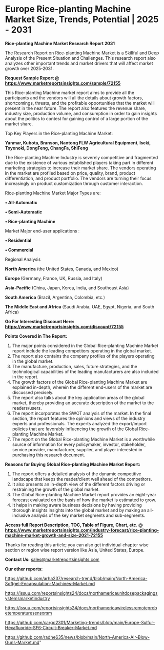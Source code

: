  # Europe Rice-planting Machine Market Size, Trends, Potential | 2025 - 2031

<strong>Rice-planting Machine Market Research Report 2031</strong>

The Research Report on Rice-planting Machine Market is a Skillful and Deep Analysis of the Present Situation and Challenges. This research report also analyzes other important trends and market drivers that will affect market growth over 2025-2031.

<strong>Request Sample Report @ <a href=https://www.marketreportsinsights.com/sample/72155>https://www.marketreportsinsights.com/sample/72155</a></strong>

This Rice-planting Machine market report aims to provide all the participants and the vendors will all the details about growth factors, shortcomings, threats, and the profitable opportunities that the market will present in the near future. The report also features the revenue share, industry size, production volume, and consumption in order to gain insights about the politics to contest for gaining control of a large portion of the market share.

Top Key Players in the Rice-planting Machine Market:

<strong>Yanmar, Kubota, Branson, Nantong FLW Agricultural Equipment, Iseki, Toyonoki, DongFeng, ChangFa, ShiFeng</strong>

The Rice-planting Machine Industry is severely competitive and fragmented due to the existence of various established players taking part in different marketing strategies to increase their market share. The vendors operating in the market are profiled based on price, quality, brand, product differentiation, and product portfolio. The vendors are turning their focus increasingly on product customization through customer interaction.

Rice-planting Machine Market Major Types are:

<strong>• All-Automatic

• Semi-Automatic

• Rice-planting Machine</strong>

Market Major end-user applications :

<strong>• Residential

• Commercial</strong>

Regional Analysis

</u><strong><b>North America</b></strong> (the United States, Canada, and Mexico)

<strong><b>Europe </b></strong>(Germany, France, UK, Russia, and Italy)

<strong><b>Asia-Pacific</b></strong> (China, Japan, Korea, India, and Southeast Asia)

<strong><b>South America</b></strong> (Brazil, Argentina, Colombia, etc.)

<strong><b>The Middle East and Africa</b></strong> (Saudi Arabia, UAE, Egypt, Nigeria, and South Africa)

<strong>Go For Interesting Discount Here: <a href=https://www.marketreportsinsights.com/discount/72155>https://www.marketreportsinsights.com/discount/72155</a></strong>

<strong>Points Covered in The Report:</strong>
<ol>
  <li>The major points considered in the Global Rice-planting Machine Market report include the leading competitors operating in the global market.</li>
  <li>The report also contains the company profiles of the players operating in the global market.</li>
  <li>The manufacture, production, sales, future strategies, and the technological capabilities of the leading manufacturers are also included in the report.</li>
  <li>The growth factors of the Global Rice-planting Machine Market are explained in-depth, wherein the different end-users of the market are discussed precisely.</li>
  <li>The report also talks about the key application areas of the global market, thereby providing an accurate description of the market to the readers/users.</li>
  <li>The report incorporates the SWOT analysis of the market. In the final section, the report features the opinions and views of the industry experts and professionals. The experts analyzed the export/import policies that are favorably influencing the growth of the Global Rice-planting Machine Market.</li>
  <li>The report on the Global Rice-planting Machine Market is a worthwhile source of information for every policymaker, investor, stakeholder, service provider, manufacturer, supplier, and player interested in purchasing this research document.</li>
</ol>
<strong>Reasons for Buying Global Rice-planting Machine Market Report:</strong>

<ol>
  <li>The report offers a detailed analysis of the dynamic competitive landscape that keeps the reader/client well ahead of the competitors.</li>
  <li>It also presents an in-depth view of the different factors driving or restraining the growth of the global market.</li>
  <li>The Global Rice-planting Machine Market report provides an eight-year forecast evaluated on the basis of how the market is estimated to grow.</li>
  <li>It helps in making aware business decisions by having providing thorough insights insights into the global market and by making an all-inclusive analysis of the key market segments and sub-segments.</li>
</ol>
<strong>Access full Report Description, TOC, Table of Figure, Chart, etc. @ <a href=https://www.marketreportsinsights.com/industry-forecast/rice-planting-machine-market-growth-and-size-2021-72155>https://www.marketreportsinsights.com/industry-forecast/rice-planting-machine-market-growth-and-size-2021-72155</a></strong>


Thanks for reading this article; you can also get individual chapter wise section or region wise report version like Asia, United States, Europe.

<strong>Contact Us:</strong>
sales@marketreportsinsights.com

<strong>Our other reports:</strong>

<a href=https://github.com/arha237/research-trend/blob/main/North-America-Softgel-Encapsulation-Machines-Market.md>https://github.com/arha237/research-trend/blob/main/North-America-Softgel-Encapsulation-Machines-Market.md</a>

<a href=https://issuu.com/reportsinsights24/docs/northamericaunitdosepackagingsystemsmarketindustry>https://issuu.com/reportsinsights24/docs/northamericaunitdosepackagingsystemsmarketindustry</a>

<a href=https://issuu.com/reportsinsights24/docs/northamericawirelessremoteprobetemperaturesensorsm>https://issuu.com/reportsinsights24/docs/northamericawirelessremoteprobetemperaturesensorsm</a>

<a href=https://github.com/cargo2301/Marketing-trends/blob/main/Europe-Sulfur-Hexafluoride-SF6-Circuit-Breaker-Market.md>https://github.com/cargo2301/Marketing-trends/blob/main/Europe-Sulfur-Hexafluoride-SF6-Circuit-Breaker-Market.md</a>

<a href=https://github.com/radhe635/news/blob/main/North-America-Air-Blow-Guns-Market.md>https://github.com/radhe635/news/blob/main/North-America-Air-Blow-Guns-Market.md</a>"

